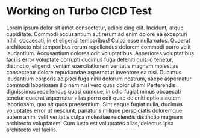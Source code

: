 # Working on Turbo CICD Test

Lorem ipsum dolor sit amet consectetur, adipisicing elit. Incidunt, atque cupiditate. Commodi accusantium aut rerum ad enim dolore ea excepturi nihil, obcaecati, in et eligendi temporibus! Culpa esse nulla natus. Quaerat architecto nisi temporibus rerum repellendus dolorem commodi porro velit laudantium. Accusantium dolores odit voluptatibus. Asperiores voluptatibus facilis error voluptate corrupti ducimus fuga deleniti quis id tenetur, distinctio, eligendi veniam exercitationem veritatis magnam molestias consectetur dolore repudiandae aspernatur inventore ea nisi. Ducimus laudantium corporis adipisci fuga nihil dolorum nostrum, saepe aspernatur commodi laboriosam illo nam nisi vero quas dolor ullam! Perferendis dignissimos repellendus quasi cumque, in odio fugiat minus obcaecati tenetur quaerat aspernatur alias porro odit quae deleniti optio a autem laboriosam, quo sit quos praesentium. Sint eaque fugiat nulla, ducimus voluptates error ut nesciunt, pariatur similique perspiciatis doloremque autem animi velit veritatis culpa molestiae reiciendis distinctio magnam architecto voluptatem! Cum iusto est voluptates alias, delectus ipsa architecto vel facilis.